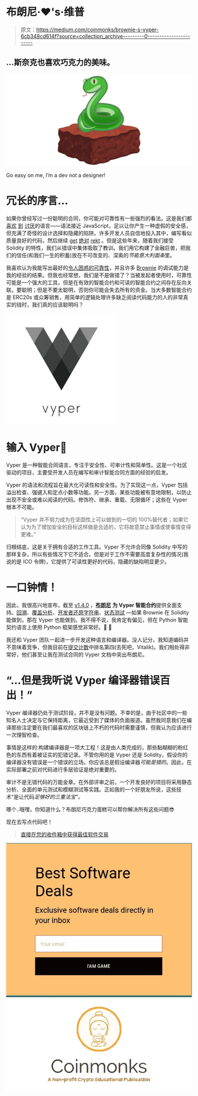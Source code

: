 # 布朗尼·❤'s·维普

> 原文：<https://medium.com/coinmonks/brownie-s-vyper-6cb348cd614f?source=collection_archive---------0----------------------->

## …斯奈克也喜欢巧克力的美味。

![](img/e930ad92cacac302b667825b30985cfb.png)

Go easy on me, I’m a dev not a designer!

# 冗长的序言…

如果你曾经写过一份聪明的合同，你可能对可靠性有一些强烈的看法。这是我们都[喜欢](https://www.youtube.com/watch?v=JaUIxMJAOsA) [到](https://news.ycombinator.com/item?id=14691212) [讨厌](/@aidobreen/how-and-why-developing-for-ethereum-sucks-1ff1a9873527#caf5)的语言——语法接近 JavaScript，足以让你产生一种虚假的安全感，但充满了奇怪的设计选择和隐藏的陷阱。许多开发人员自信地投入其中，编写看似质量良好的代码，然后继续 [get](https://www.newsbtc.com/2017/08/25/rex-loses-1-3m-cryptocurrency-ico-funds-due-coding-error/) [绝对](https://cryptoslate.com/batchoverflow-exploit-creates-trillions-of-ethereum-tokens/) [rekt](https://blog.openzeppelin.com/on-the-parity-wallet-multisig-hack-405a8c12e8f7/) 。但是这些年来，随着我们接受 Solidity 的特性，我们从错误中集体吸取了教训。我们用它构建了金融巨兽，把我们的信任(和我们一生的积蓄)放在不可改变的、深奥的*节能意大利面条*里。

我喜欢认为我能写出最好的[令人困惑的可靠性](https://github.com/iamdefinitelyahuman/nftoken)，并且许多 [Brownie](https://github.com/iamdefinitelyahuman/brownie) 的调试能力是我的经验的结果。但我也经常想，我们是不是做错了？当被发起者使用时，可靠性可能是一个强大的工具，但是在有效的智能合约和可读的智能合约之间存在反向关联。要聪明；但是不要太聪明，否则你可能会失去所有的资金。当大多数智能合约是 ERC20s 或众筹销售，用简单的逻辑处理许多缺乏阅读代码能力的人的非常真实的钱时，我们真的应该聪明吗？

![](img/fac423f8ecd0905cefc1b82dd159cebb.png)

# 输入 Vyper🐍

Vyper 是一种智能合同语言，专注于安全性、可审计性和简单性。这是一个社区驱动的项目，主要受开发人员在编写和审计智能合同方面的经验的启发。

Vyper 的语法和流程旨在最大化可读性和安全性。为了实现这一点，Vyper 包括溢出检查、强键入和定点小数等功能。另一方面，某些功能被有意地限制，以防止出现不安全或难以阅读的代码。修饰符、继承、重载、无限循环；这些在 Vyper 根本不可能。

> “Vyper 并不努力成为在坚固性上可以做到的一切的 100%替代者；如果它认为为了增加安全的目标这样做是合适的，它将故意禁止事情或使事情变得更难。”

归根结底，这是关于拥有合适的工作工具。Vyper 不允许合同像 Solidity 中写的那样复杂，所以有些情况下它不适合。但是对于工作不需要高度复杂性的情况(我说的是 ICO 令牌)，它提供了可读性更好的代码，隐藏的缺陷明显更少。

# 一口钟情！

因此，我很高兴地宣布，截至 [v1.4.0](https://github.com/iamdefinitelyahuman/brownie/releases/tag/v1.4.0) ，[**布朗尼**](https://github.com/iamdefinitelyahuman/brownie) **为 Vyper 智能合约**提供全面支持。[回溯](https://eth-brownie.readthedocs.io/en/stable/core-transactions.html#debugging-failed-transactions)、[覆盖分析](/coinmonks/brownie-evaluating-solidity-code-coverage-via-opcode-tracing-a7cf5a92d28c)、[开发者还原字符串](/coinmonks/effective-smart-contract-testing-developer-revert-comments-c7a6f250df0f)、[状态测试](https://eth-brownie.readthedocs.io/en/stable/tests-hypothesis-stateful.html) —如果 Brownie 在 Solidity 能做到，那在 Vyper 也能做到。我不得不说，我肯定有偏见，但在 Python 智能契约语言上使用 Python 框架感觉非常好。🐍 🐍

我还和 Vyper 团队一起进一步开发这种语言和编译器。没人记分，我知道编码并不意味着竞争，但我目前在[提交计数](https://github.com/vyperlang/vyper/graphs/contributors)中排名第四(去死吧，Vitalik)。我们相处得非常好，他们甚至让我在测试合同的 Vyper 文档中突出布朗尼。

# “…但是我听说 Vyper 编译器错误百出！”

Vyper 编译器仍处于测试阶段，并不是没有问题。不幸的是，由于社区中的一些知名人士决定与它保持距离，它最近受到了媒体的负面报道。虽然我同意我们在编译那些注定要在我们最喜欢的区块链上不朽的代码时需要谨慎，但我认为应该进行一次理智检查。

事情是这样的:构建编译器是一项大工程！这是由人类完成的，那些黏糊糊的粉红色的东西有着被证实的犯错记录。不管你用的是 Vyper 还是 Solidity，假设你的编译器没有错误是一个错误的立场。你应该总是假设编译器*可能是错的*。因此，在实际部署之前对代码进行多层验证是绝对重要的。

审计不是无错代码的万能金章。在外部评审之前，一个开发良好的项目将采用静态分析、全面的单元测试和模糊测试等实践。正如我的一个好朋友所说，这些技术“是让代码*足够好的三重法宝”。*

哪个..哦嘿，你知道什么？布朗尼巧克力蛋糕可以帮你解决所有这些问题😎

现在去写点代码吧！

> [直接在您的收件箱中获得最佳软件交易](https://coincodecap.com/?utm_source=coinmonks)

[![](img/7c0b3dfdcbfea594cc0ae7d4f9bf6fcb.png)](https://coincodecap.com/?utm_source=coinmonks)[![](img/0ac758d7122ac1c2860cc155daf2c5d8.png)](https://coincodecap.com)